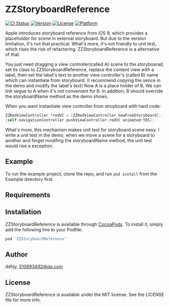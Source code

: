 # ZZStoryboardReference

[![CI Status](http://img.shields.io/travis/ddhjy/ZZStoryboardReference.svg?style=flat)](https://travis-ci.org/ddhjy/ZZStoryboardReference)
[![Version](https://img.shields.io/cocoapods/v/ZZStoryboardReference.svg?style=flat)](http://cocoapods.org/pods/ZZStoryboardReference)
[![License](https://img.shields.io/cocoapods/l/ZZStoryboardReference.svg?style=flat)](http://cocoapods.org/pods/ZZStoryboardReference)
[![Platform](https://img.shields.io/cocoapods/p/ZZStoryboardReference.svg?style=flat)](http://cocoapods.org/pods/ZZStoryboardReference)

Apple introduces storyboard reference from iOS 9, which provides a placeholder for scene in external storyboard. But due to the version limitation, it's not that practical. What's more, it's not friendly to unit test, which rises the risk of refactoring. ZZStoryboardReference is a alternative of that.

You just need  dragging a view controller(called A) scene to the storyboarad, set its class to ZZStoryboardReference, replace the content  view with a label, then  set the label's text to another view controller's (called B) name which can instantiate from storyboard. (I recommend copying the sence in the demo  and modify the label's text) Now A is a place holder of B, We can link segue to A when it's not  convenient for B. In addition, B should override the storyboardName method as the demo shows.

When you want instantiate view controller from stroyboard with hard code:
```objective-c
ZZRedViewController *redVC = [ZZRedViewController newFromStoryboard];
[self.navigationController pushViewController:redVC animated:YES];
```

What's more, this mechanism makes unit test for storyboard scene easy. I write a unit test in the demo, when we move a scene for a storyboard to another and forget modifing the storyboardName method, the unit test would rise a exception.

## Example

To run the example project, clone the repo, and run `pod install` from the Example directory first.

## Requirements

## Installation

ZZStoryboardReference is available through [CocoaPods](http://cocoapods.org). To install
it, simply add the following line to your Podfile:

```ruby
pod 'ZZStoryboardReference'
```

## Author

ddhjy, 510893492@qq.com

## License

ZZStoryboardReference is available under the MIT license. See the LICENSE file for more info.
